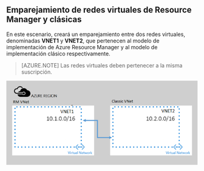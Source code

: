 ## Emparejamiento de redes virtuales de Resource Manager y clásicas

En este escenario, creará un emparejamiento entre dos redes virtuales, denominadas **VNET1** y **VNET2**, que pertenecen al modelo de implementación de Azure Resource Manager y al modelo de implementación clásico respectivamente.

> [AZURE.NOTE] Las redes virtuales deben pertenecer a la misma suscripción.

![escenario de implementación asm a arm](./media/virtual-networks-create-vnetpeering-scenario-asmtoarm-include/figure01.PNG)

<!---HONumber=AcomDC_0921_2016-->